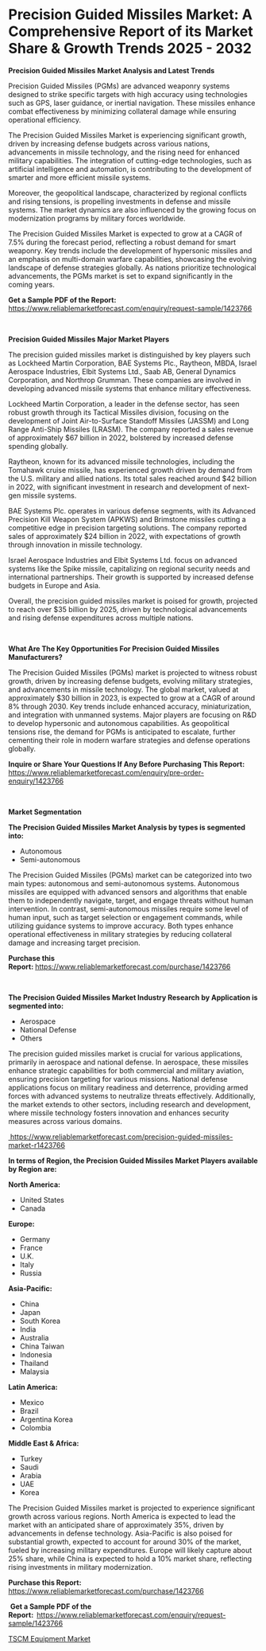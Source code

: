 <p><h1>Precision Guided Missiles Market: A Comprehensive Report of its Market Share & Growth Trends 2025 - 2032</h1></p><p><strong>Precision Guided Missiles Market Analysis and Latest Trends</strong></p>
<p><p>Precision Guided Missiles (PGMs) are advanced weaponry systems designed to strike specific targets with high accuracy using technologies such as GPS, laser guidance, or inertial navigation. These missiles enhance combat effectiveness by minimizing collateral damage while ensuring operational efficiency.</p><p>The Precision Guided Missiles Market is experiencing significant growth, driven by increasing defense budgets across various nations, advancements in missile technology, and the rising need for enhanced military capabilities. The integration of cutting-edge technologies, such as artificial intelligence and automation, is contributing to the development of smarter and more efficient missile systems.</p><p>Moreover, the geopolitical landscape, characterized by regional conflicts and rising tensions, is propelling investments in defense and missile systems. The market dynamics are also influenced by the growing focus on modernization programs by military forces worldwide.</p><p>The Precision Guided Missiles Market is expected to grow at a CAGR of 7.5% during the forecast period, reflecting a robust demand for smart weaponry. Key trends include the development of hypersonic missiles and an emphasis on multi-domain warfare capabilities, showcasing the evolving landscape of defense strategies globally. As nations prioritize technological advancements, the PGMs market is set to expand significantly in the coming years.</p></p>
<p><strong>Get a Sample PDF of the Report:&nbsp;</strong> <a href="https://www.reliablemarketforecast.com/enquiry/request-sample/1423766?utm_campaign=2011&utm_medium=2&utm_source=Github&utm_content=ia&utm_term=22022025&utm_id=precision-guided-missiles">https://www.reliablemarketforecast.com/enquiry/request-sample/1423766</a></p>
<p>&nbsp;</p>
<p><strong>Precision Guided Missiles Major Market Players</strong></p>
<p><p>The precision guided missiles market is distinguished by key players such as Lockheed Martin Corporation, BAE Systems Plc., Raytheon, MBDA, Israel Aerospace Industries, Elbit Systems Ltd., Saab AB, General Dynamics Corporation, and Northrop Grumman. These companies are involved in developing advanced missile systems that enhance military effectiveness.</p><p>Lockheed Martin Corporation, a leader in the defense sector, has seen robust growth through its Tactical Missiles division, focusing on the development of Joint Air-to-Surface Standoff Missiles (JASSM) and Long Range Anti-Ship Missiles (LRASM). The company reported a sales revenue of approximately $67 billion in 2022, bolstered by increased defense spending globally.</p><p>Raytheon, known for its advanced missile technologies, including the Tomahawk cruise missile, has experienced growth driven by demand from the U.S. military and allied nations. Its total sales reached around $42 billion in 2022, with significant investment in research and development of next-gen missile systems.</p><p>BAE Systems Plc. operates in various defense segments, with its Advanced Precision Kill Weapon System (APKWS) and Brimstone missiles cutting a competitive edge in precision targeting solutions. The company reported sales of approximately $24 billion in 2022, with expectations of growth through innovation in missile technology.</p><p>Israel Aerospace Industries and Elbit Systems Ltd. focus on advanced systems like the Spike missile, capitalizing on regional security needs and international partnerships. Their growth is supported by increased defense budgets in Europe and Asia.</p><p>Overall, the precision guided missiles market is poised for growth, projected to reach over $35 billion by 2025, driven by technological advancements and rising defense expenditures across multiple nations.</p></p>
<p>&nbsp;</p>
<p><strong>What Are The Key Opportunities For Precision Guided Missiles Manufacturers?</strong></p>
<p><p>The Precision Guided Missiles (PGMs) market is projected to witness robust growth, driven by increasing defense budgets, evolving military strategies, and advancements in missile technology. The global market, valued at approximately $30 billion in 2023, is expected to grow at a CAGR of around 8% through 2030. Key trends include enhanced accuracy, miniaturization, and integration with unmanned systems. Major players are focusing on R&D to develop hypersonic and autonomous capabilities. As geopolitical tensions rise, the demand for PGMs is anticipated to escalate, further cementing their role in modern warfare strategies and defense operations globally.</p></p>
<p><strong>Inquire or Share Your Questions If Any Before Purchasing This Report:</strong> <a href="https://www.reliablemarketforecast.com/enquiry/pre-order-enquiry/1423766?utm_campaign=2011&utm_medium=2&utm_source=Github&utm_content=ia&utm_term=22022025&utm_id=precision-guided-missiles">https://www.reliablemarketforecast.com/enquiry/pre-order-enquiry/1423766</a></p>
<p>&nbsp;</p>
<p><strong>Market Segmentation</strong></p>
<p><strong>The Precision Guided Missiles Market Analysis by types is segmented into:</strong></p>
<p><ul><li>Autonomous</li><li>Semi-autonomous</li></ul></p>
<p><p>The Precision Guided Missiles (PGMs) market can be categorized into two main types: autonomous and semi-autonomous systems. Autonomous missiles are equipped with advanced sensors and algorithms that enable them to independently navigate, target, and engage threats without human intervention. In contrast, semi-autonomous missiles require some level of human input, such as target selection or engagement commands, while utilizing guidance systems to improve accuracy. Both types enhance operational effectiveness in military strategies by reducing collateral damage and increasing target precision.</p></p>
<p><strong>Purchase this Report:&nbsp;</strong><a href="https://www.reliablemarketforecast.com/purchase/1423766?utm_campaign=2011&utm_medium=2&utm_source=Github&utm_content=ia&utm_term=22022025&utm_id=precision-guided-missiles">https://www.reliablemarketforecast.com/purchase/1423766</a></p>
<p>&nbsp;</p>
<p><strong>The Precision Guided Missiles Market Industry Research by Application is segmented into:</strong></p>
<p><ul><li>Aerospace</li><li>National Defense</li><li>Others</li></ul></p>
<p><p>The precision guided missiles market is crucial for various applications, primarily in aerospace and national defense. In aerospace, these missiles enhance strategic capabilities for both commercial and military aviation, ensuring precision targeting for various missions. National defense applications focus on military readiness and deterrence, providing armed forces with advanced systems to neutralize threats effectively. Additionally, the market extends to other sectors, including research and development, where missile technology fosters innovation and enhances security measures across various domains.</p></p>
<p><a href="https://www.reliablemarketforecast.com/precision-guided-missiles-market-r1423766?utm_campaign=2011&utm_medium=2&utm_source=Github&utm_content=ia&utm_term=22022025&utm_id=precision-guided-missiles">&nbsp;https://www.reliablemarketforecast.com/precision-guided-missiles-market-r1423766</a></p>
<p><strong>In terms of Region, the Precision Guided Missiles Market Players available by Region are:</strong></p>
<p>
    <p> <strong> North America: </strong>
        <ul>
            <li>United States</li>
            <li>Canada</li>
        </ul>
        </p> 
    <p> <strong> Europe: </strong>
        <ul>
            <li>Germany</li>
            <li>France</li>
            <li>U.K.</li>
            <li>Italy</li>
            <li>Russia</li>
        </ul>
        </p> 
    <p> <strong> Asia-Pacific: </strong>
        <ul>
            <li>China</li>
            <li>Japan</li>
            <li>South Korea</li>
            <li>India</li>
            <li>Australia</li>
            <li>China Taiwan</li>
            <li>Indonesia</li>
            <li>Thailand</li>
            <li>Malaysia</li>
        </ul>
        </p> 
    <p> <strong> Latin America: </strong>
        <ul>
            <li>Mexico</li>
            <li>Brazil</li>
            <li>Argentina Korea</li>
            <li>Colombia</li>
        </ul>
        </p> 
    <p> <strong> Middle East & Africa: </strong>
        <ul>
            <li>Turkey</li>
            <li>Saudi</li>
            <li>Arabia</li>
            <li>UAE</li>
            <li>Korea</li>
        </ul>
    </p>
    </p>
<p><p>The Precision Guided Missiles market is projected to experience significant growth across various regions. North America is expected to lead the market with an anticipated share of approximately 35%, driven by advancements in defense technology. Asia-Pacific is also poised for substantial growth, expected to account for around 30% of the market, fueled by increasing military expenditures. Europe will likely capture about 25% share, while China is expected to hold a 10% market share, reflecting rising investments in military modernization.</p></p>
<p><strong>Purchase this Report: </strong><a href="https://www.reliablemarketforecast.com/purchase/1423766?utm_campaign=2011&utm_medium=2&utm_source=Github&utm_content=ia&utm_term=22022025&utm_id=precision-guided-missiles">https://www.reliablemarketforecast.com/purchase/1423766</a></p>
<p>&nbsp;<strong>Get a Sample PDF of the Report:&nbsp;&nbsp;</strong><a href="https://www.reliablemarketforecast.com/enquiry/request-sample/1423766?utm_campaign=2011&utm_medium=2&utm_source=Github&utm_content=ia&utm_term=22022025&utm_id=precision-guided-missiles">https://www.reliablemarketforecast.com/enquiry/request-sample/1423766</a></p>
<p><strong></strong></p>
<p><p><a href="https://github.com/ChiragRp1/Market-Research-Report-List-7/blob/main/tscm-equipment-market.md?utm_campaign=2011&utm_medium=2&utm_source=Github&utm_content=ia&utm_term=22022025&utm_id=precision-guided-missiles">TSCM Equipment Market</a></p></p>